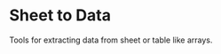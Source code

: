 Sheet to Data
===========================================

Tools for extracting data from sheet or table like arrays.

